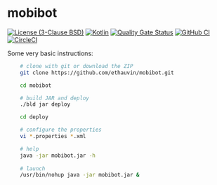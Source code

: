 # mobibot

[![License (3-Clause BSD)](https://img.shields.io/badge/license-BSD%203--Clause-blue.svg)](https://opensource.org/licenses/BSD-3-Clause)
[![Kotlin](https://img.shields.io/badge/kotlin-1.9.21-7f52ff.svg)](https://kotlinlang.org)
[![Quality Gate Status](https://sonarcloud.io/api/project_badges/measure?project=ethauvin_mobibot&metric=alert_status)](https://sonarcloud.io/summary/new_code?id=ethauvin_mobibot)
[![GitHub CI](https://github.com/ethauvin/mobibot/actions/workflows/bld.yml/badge.svg)](https://github.com/ethauvin/mobibot/actions/workflows/bld.yml)
[![CircleCI](https://circleci.com/gh/ethauvin/mobibot/tree/master.svg?style=shield)](https://circleci.com/gh/ethauvin/mobibot/tree/master)

Some very basic instructions:

```sh
    # clone with git or download the ZIP
    git clone https://github.com/ethauvin/mobibot.git

    cd mobibot

    # build JAR and deploy
    ./bld jar deploy

    cd deploy

    # configure the properties
    vi *.properties *.xml

    # help
    java -jar mobibot.jar -h
    
    # launch
    /usr/bin/nohup java -jar mobibot.jar &
```
